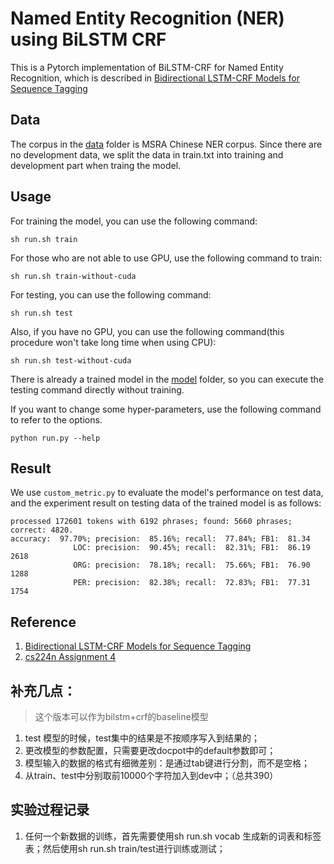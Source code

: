 # Named Entity Recognition (NER) using BiLSTM CRF
This is a Pytorch implementation of BiLSTM-CRF for Named Entity Recognition, which is described in [Bidirectional LSTM-CRF Models for Sequence Tagging](https://arxiv.org/abs/1508.01991)

## Data
The corpus in the [data](./data) folder is MSRA Chinese NER corpus. Since there are no development data, we split the data in train.txt into training and development part when traing the model.

## Usage
For training the model, you can use the following command:
```
sh run.sh train
```
For those who are not able to use GPU, use the following command to train:
```
sh run.sh train-without-cuda
```
For testing, you can use the following command:
```
sh run.sh test
```
Also, if you have no GPU, you can use the following command(this procedure won't take long time when using CPU):
```
sh run.sh test-without-cuda
```
There is already a trained model in the [model](./model) folder, so you can execute the testing command directly without training.

If you want to change some hyper-parameters, use the following command to refer to the options.
```
python run.py --help
```

## Result
We use `custom_metric.py` to evaluate the model's performance on test data, and
the experiment result on testing data of the trained model is as follows:
```
processed 172601 tokens with 6192 phrases; found: 5660 phrases; correct: 4820.
accuracy:  97.70%; precision:  85.16%; recall:  77.84%; FB1:  81.34
              LOC: precision:  90.45%; recall:  82.31%; FB1:  86.19  2618
              ORG: precision:  78.18%; recall:  75.66%; FB1:  76.90  1288
              PER: precision:  82.38%; recall:  72.83%; FB1:  77.31  1754
```

## Reference
  1. [Bidirectional LSTM-CRF Models for Sequence Tagging](https://arxiv.org/abs/1508.01991)
  2. [cs224n Assignment 4](http://web.stanford.edu/class/cs224n/index.html#schedule)


## 补充几点：

> 这个版本可以作为bilstm+crf的baseline模型

  1. test 模型的时候，test集中的结果是不按顺序写入到结果的；
  2. 更改模型的参数配置，只需要更改docpot中的default参数即可；
  3. 模型输入的数据的格式有细微差别：是通过tab键进行分割，而不是空格；
  4. 从train、test中分别取前10000个字符加入到dev中；（总共390）

  ## 实验过程记录

  1. 任何一个新数据的训练，首先需要使用sh run.sh vocab 生成新的词表和标签表；然后使用sh run.sh train/test进行训练或测试；
